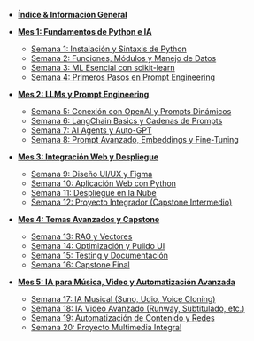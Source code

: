 - **[Índice & Información General](Home.md)**

- **[Mes 1: Fundamentos de Python e IA](Mes-1-Fundamentos.md)**
  - [Semana 1: Instalación y Sintaxis de Python](Mes-1-Fundamentos.md#semana-1-instalación-y-sintaxis-de-python)
  - [Semana 2: Funciones, Módulos y Manejo de Datos](Mes-1-Fundamentos.md#semana-2-funciones-módulos-y-manejo-de-datos)
  - [Semana 3: ML Esencial con scikit-learn](Mes-1-Fundamentos.md#semana-3-ml-esencial-con-scikit-learn)
  - [Semana 4: Primeros Pasos en Prompt Engineering](Mes-1-Fundamentos.md#semana-4-primeros-pasos-en-prompt-engineering)

- **[Mes 2: LLMs y Prompt Engineering](Mes-2-LLMs.md)**
  - [Semana 5: Conexión con OpenAI y Prompts Dinámicos](Mes-2-LLMs.md#semana-5-conexión-con-openai-y-prompts-dinámicos)
  - [Semana 6: LangChain Basics y Cadenas de Prompts](Mes-2-LLMs.md#semana-6-langchain-basics-y-cadenas-de-prompts)
  - [Semana 7: AI Agents y Auto-GPT](Mes-2-LLMs.md#semana-7-ai-agents-y-auto-gpt)
  - [Semana 8: Prompt Avanzado, Embeddings y Fine-Tuning](Mes-2-LLMs.md#semana-8-prompt-avanzado-embeddings-y-fine-tuning)

- **[Mes 3: Integración Web y Despliegue](Mes-3-Web.md)**
  - [Semana 9: Diseño UI/UX y Figma](Mes-3-Web.md#semana-9-diseño-uiux-y-figma)
  - [Semana 10: Aplicación Web con Python](Mes-3-Web.md#semana-10-aplicación-web-con-python)
  - [Semana 11: Despliegue en la Nube](Mes-3-Web.md#semana-11-despliegue-en-la-nube)
  - [Semana 12: Proyecto Integrador (Capstone Intermedio)](Mes-3-Web.md#semana-12-proyecto-integrador-capstone-intermedio)

- **[Mes 4: Temas Avanzados y Capstone](Mes-4-Avanzados.md)**
  - [Semana 13: RAG y Vectores](Mes-4-Avanzados.md#semana-13-rag-y-vectores)
  - [Semana 14: Optimización y Pulido UI](Mes-4-Avanzados.md#semana-14-optimización-y-pulido-ui)
  - [Semana 15: Testing y Documentación](Mes-4-Avanzados.md#semana-15-testing-y-documentación)
  - [Semana 16: Capstone Final](Mes-4-Avanzados.md#semana-16-capstone-final)

- **[Mes 5: IA para Música, Video y Automatización Avanzada](Mes-5-MusicaVideo.md)**
  - [Semana 17: IA Musical (Suno, Udio, Voice Cloning)](Mes-5-MusicaVideo.md#semana-17-ia-musical-suno-udio-voice-cloning)
  - [Semana 18: IA Video Avanzado (Runway, Subtitulado, etc.)](Mes-5-MusicaVideo.md#semana-18-ia-video-avanzado-runway-subtitulado-etc)
  - [Semana 19: Automatización de Contenido y Redes](Mes-5-MusicaVideo.md#semana-19-automatización-de-contenido-y-redes)
  - [Semana 20: Proyecto Multimedia Integral](Mes-5-MusicaVideo.md#semana-20-proyecto-multimedia-integral)
